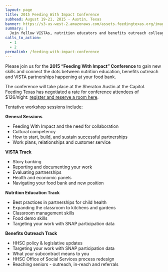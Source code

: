 ```yaml
---
layout: page
title: 2015 Feeding With Impact Conference
subhead: August 19-21, 2015 - Austin, Texas
banner: https://s3-us-west-2.amazonaws.com/assets.feedingtexas.org/images/banners/banner-02.jpg
summary: |
  Join fellow VISTAs, nutrition educators and benefits outreach colleagues in Austin for the 2015 “Feeding With Impact” Conference. 
calls_to_action:
  - 1
  - 2
permalink: /feeding-with-impact-conference
---
```

Please join us for the **2015 “Feeding With Impact” Conference** to gain new skills and connect the dots between nutrition education, benefits outreach and VISTA partnerships happening at your food bank. 

The conference will take place at the Sheraton Austin at the Capitol. Feeding Texas has negotiated a rate for conference attendees of $126/night: [register and reserve a room here](http://bit.ly/1Mi01pD).

Tentative workshop sessions include:

**General Sessions**
* Feeding With Impact and the need for collaboration
* Cultural competency
* How to start, build, and sustain successful partnerships
*	Work plans, relationships and customer service

**VISTA Track**
* Story banking
* Reporting and documenting your work
* Evaluating partnerships
* Health and economic panels
* Navigating your food bank and new position

**Nutrition Education Track**
* Best practices in partnerships for child health
* Expanding the classroom to kitchens and gardens
* Classroom management skills
* Food demo skills
* Targeting your work with SNAP participation data

**Benefits Outreach Track**
* HHSC policy & legislative updates
* Targeting your work with SNAP participation data
*	What your subcontract means to you
*	HHSC Office of Social Services process redesign 
*	Reaching seniors - outreach, in-reach and referrals



